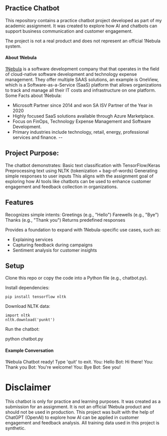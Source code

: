 ## Practice Chatbot

This repository contains a practice chatbot project developed as part of my academic assignment.
It was created to explore how AI and chatbots can support business communication and customer engagement.

The project is not a real product and does not represent an official 1Nebula system.

#### About 1Nebula
[1Nebula](https://www.1nebula.com/) is a software development company that that operates in the field of cloud-native software development and technology expense management. 
They offer multiple SAAS solutions, an example is OneView, which is a Software-as-a-Service (SaaS) platform that allows organizations to track and manage all their IT costs and infrastructure on one platform.
Some Facts about 1Nebula:
- Microsoft Partner since 2014 and won SA ISV Partner of the Year in 2020
- Highly focused SaaS solutions available through Azure Marketplace.
- Focus on FinOps, Technology Expense Management and Software Development.
- Primary industries include technology, retail, energy, professional services and finance.
 -- 
## Project Purpose:
The chatbot demonstrates:
Basic text classification with TensorFlow/Keras
Preprocessing text using NLTK (tokenization + bag-of-words)
Generating simple responses to user inputs
This aligns with the assignment goal of exploring how AI tools like chatbots can be used to enhance customer engagement and feedback collection in organizations.

## Features

Recognizes simple intents:
Greetings (e.g., "Hello")
Farewells (e.g., "Bye")
Thanks (e.g., "Thank you")
Returns predefined responses

Provides a foundation to expand with 1Nebula-specific use cases, such as:
- Explaining services
- Capturing feedback during campaigns
- Sentiment analysis for customer insights

## Setup
Clone this repo or copy the code into a Python file (e.g., chatbot.py).

Install dependencies:

`pip install tensorflow nltk`

Download NLTK data:

```
import nltk
nltk.download('punkt')
```


Run the chatbot:

python chatbot.py

#### Example Conversation
1Nebula Chatbot ready! Type 'quit' to exit.
You: Hello
Bot: Hi there!
You: Thank you
Bot: You're welcome!
You: Bye
Bot: See you!

# Disclaimer
This chatbot is only for practice and learning purposes.
It was created as a submission for an assignment.
It is not an official 1Nebula product and should not be used in production.
This project was built with the help of ChatGPT (OpenAI) to explore how AI can be applied in customer engagement and feedback analysis. All training data used in this project is synthetic.
